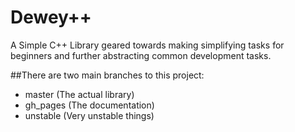 Dewey++
=====

A Simple C++ Library geared towards making simplifying tasks for beginners and further abstracting common development tasks.

##There are two main branches to this project:

  * master (The actual library)
  * gh_pages (The documentation) 
  * unstable (Very unstable things) 
